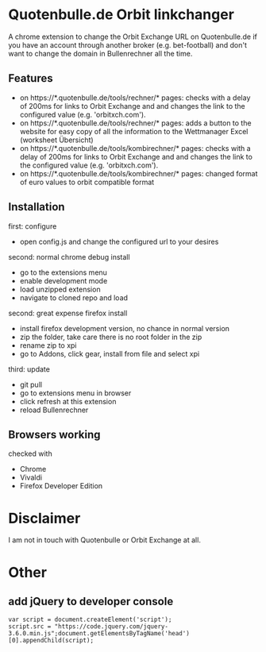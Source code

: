# Quotenbulle.de Orbit linkchanger

A chrome extension to change the Orbit Exchange URL on Quotenbulle.de if you have an account through another broker (e.g. bet-football) and don't want to change the domain in Bullenrechner all the time.

## Features

- on https://\*.quotenbulle.de/tools/rechner/\* pages: checks with a delay of 200ms for links to Orbit Exchange and and changes the link to the configured value (e.g. 'orbitxch.com').
- on https://\*.quotenbulle.de/tools/rechner/\* pages: adds a button to the website for easy copy of all the information to the Wettmanager Excel (worksheet Übersicht)
- on https://\*.quotenbulle.de/tools/kombirechner/\* pages: checks with a delay of 200ms for links to Orbit Exchange and and changes the link to the configured value (e.g. 'orbitxch.com').
- on https://\*.quotenbulle.de/tools/kombirechner/\* pages: changed format of euro values to orbit compatible format

## Installation

first: configure
- open config.js and change the configured url to your desires

second: normal chrome debug install

- go to the extensions menu
- enable development mode
- load unzipped extension
- navigate to cloned repo and load

second: great expense firefox install

- install firefox development version, no chance in normal version
- zip the folder, take care there is no root folder in the zip
- rename zip to xpi
- go to Addons, click gear, install from file and select xpi

third: update
- git pull
- go to extensions menu in browser
- click refresh at this extension
- reload Bullenrechner

## Browsers working

checked with
- Chrome
- Vivaldi
- Firefox Developer Edition

# Disclaimer

I am not in touch with Quotenbulle or Orbit Exchange at all.


# Other
## add jQuery to developer console
    var script = document.createElement('script');
    script.src = "https://code.jquery.com/jquery-3.6.0.min.js";document.getElementsByTagName('head')[0].appendChild(script);